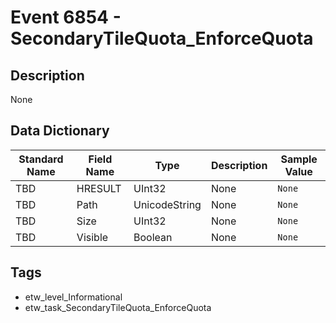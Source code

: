 # Event 6854 - SecondaryTileQuota_EnforceQuota

## Description
None

## Data Dictionary
|Standard Name|Field Name|Type|Description|Sample Value|
|---|---|---|---|---|
|TBD|HRESULT|UInt32|None|`None`|
|TBD|Path|UnicodeString|None|`None`|
|TBD|Size|UInt32|None|`None`|
|TBD|Visible|Boolean|None|`None`|

## Tags
* etw_level_Informational
* etw_task_SecondaryTileQuota_EnforceQuota